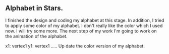 ## Alphabet in Stars.

I finished the design and coding my alphabet at this stage. In addition, I tried to apply some color of my alphabet. I don't really like the color which I used now. I will try some more.  The next step of my work I'm going to work on the animation of the alphabet. 

x1: vertex1
y1: vertex1
.....
 Up date the color version of my alphabet.